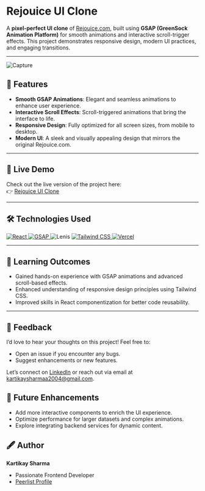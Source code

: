 # Rejouice UI Clone  

A **pixel-perfect UI clone** of [Rejouice.com](https://rejouice.com), built using **GSAP (GreenSock Animation Platform)** for smooth animations and interactive scroll-trigger effects. This project demonstrates responsive design, modern UI practices, and engaging transitions.

---

![Capture](https://github.com/user-attachments/assets/07a6e6ff-840f-4db0-b471-303a9e482fb0)


## 🌟 **Features**  
- **Smooth GSAP Animations**: Elegant and seamless animations to enhance user experience.  
- **Interactive Scroll Effects**: Scroll-triggered animations that bring the interface to life.  
- **Responsive Design**: Fully optimized for all screen sizes, from mobile to desktop.  
- **Modern UI**: A sleek and visually appealing design that mirrors the original Rejouice.com.  

---


## 🚀 **Live Demo**  
Check out the live version of the project here:  
👉 [Rejouice UI Clone](https://rejouiceui.vercel.app/)

---

## 🛠️ **Technologies Used**  
<a href="https://react.dev/" target="_blank" rel="noreferrer"> <img src="https://img.shields.io/badge/react-black.svg?style=for-the-badge&logo=react&logoColor=%2361DAFB&color=black" alt="React" /> </a> <a href="https://greensock.com/gsap/" target="_blank" rel="noreferrer"> <img src="https://img.shields.io/badge/gsap-%2388CE02.svg?style=for-the-badge&logo=greensock&logoColor=white" alt="GSAP" /> </a> <img src="https://img.shields.io/badge/lenis-%230077B5.svg?style=for-the-badge&logo=data:image/svg+xml;base64,PHN2ZyB3aWR0aD0iNjQiIGhlaWdodD0iNjQiIHZpZXdCb3g9IjAgMCA2NCA2NCIgZmlsbD0ibm9uZSIgeG1sbnM9Imh0dHA6Ly93d3cudzMub3JnLzIwMDAvc3ZnIj4KPGNpcmNsZSBjeD0iMzIiIGN5PSIzMiIgcj0iMzIiIGZpbGw9IiMwMDFBNUIiIC8+Cjx0ZXh0IHg9IjIwIiB5PSIzNyIgZmlsbD0id2hpdGUiIGZvbnQtc2l6ZT0iMTEiIGZvbnQtZmFtaWx5PSJBcmlhbCI+TGVuaXM8L3RleHQ+Cjwvc3ZnPgo=" alt="Lenis" /> <a href="https://tailwindcss.com/" target="_blank" rel="noreferrer"> <img src="https://img.shields.io/badge/tailwindcss-%2338B2AC.svg?style=for-the-badge&logo=tailwind-css&logoColor=white" alt="Tailwind CSS" /> </a> <a href="https://vercel.com/" target="_blank" rel="noreferrer"> <img src="https://img.shields.io/badge/vercel-%23000000.svg?style=for-the-badge&logo=vercel&logoColor=white" alt= "Vercel" />
  </a>

---

## 🎯 Learning Outcomes
- Gained hands-on experience with GSAP animations and advanced scroll-based effects.
- Enhanced understanding of responsive design principles using Tailwind CSS.
- Improved skills in React componentization for better code reusability.

---


## 🤝 Feedback
I’d love to hear your thoughts on this project! Feel free to:

- Open an issue if you encounter any bugs.
- Suggest enhancements or new features.
  
Let’s connect on [LinkedIn](https://www.linkedin.com/in/kartikay-sharma2004/) or reach out via email at kartikaysharmaa2004@gmail.com.

## 📌 Future Enhancements
- Add more interactive components to enrich the UI experience.
- Optimize performance for larger datasets and complex animations.
- Explore integrating backend services for dynamic content.

## 🖋️ Author
**Kartikay Sharma**

- Passionate Frontend Developer
- [Peerlist Profile](https://peerlist.io/kartikaysharma)

